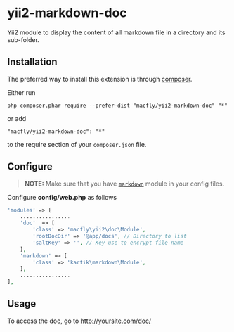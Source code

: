 # yii2-markdown-doc

Yii2 module to display the content of all markdown file in a directory and its sub-folder.

Installation
------------

The preferred way to install this extension is through [composer](http://getcomposer.org/download/).

Either run

```
php composer.phar require --prefer-dist "macfly/yii2-markdown-doc" "*"
```

or add

```
"macfly/yii2-markdown-doc": "*"
```

to the require section of your `composer.json` file.

Configure
------------

> **NOTE:** Make sure that you have [`markdown`](https://github.com/kartik-v/yii2-markdown) module in your config files.

Configure **config/web.php** as follows

```php
'modules' => [
    ................
    'doc'  => [
        'class' => 'macfly\yii2\doc\Module',
        'rootDocDir' => '@app/docs', // Directory to list
        'saltKey' => '', // Key use to encrypt file name
    ],
    'markdown' => [
        'class' => 'kartik\markdown\Module',
    ],
    ................
],
```

Usage
------------

To access the doc, go to http://yoursite.com/doc/

